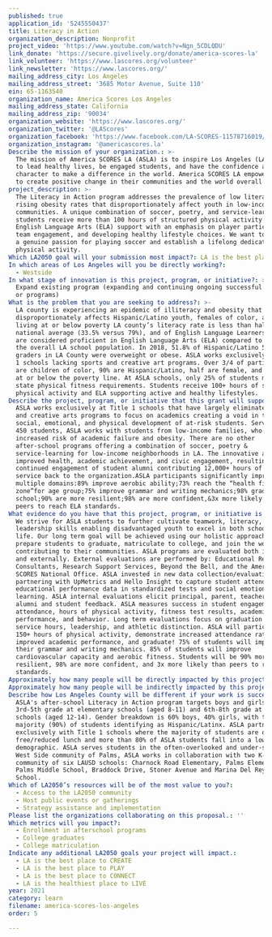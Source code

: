 ```yaml
---
published: true
application_id: '5245550437'
title: Literacy in Action
organization_description: Nonprofit
project_video: 'https://www.youtube.com/watch?v=Ngn_5CDLQDU'
link_donate: 'https://secure.givelively.org/donate/america-scores-la'
link_volunteer: 'https://www.lascores.org/volunteer'
link_newsletter: 'https://www.lascores.org/'
mailing_address_city: Los Angeles
mailing_address_street: '3685 Motor Avenue, Suite 110'
ein: 65-1163540
organization_name: America Scores Los Angeles
mailing_address_state: California
mailing_address_zip: '90034'
organization_website: 'https://www.lascores.org/'
organization_twitter: '@LAScores'
organization_facebook: 'https://www.facebook.com/LA-SCORES-11578716019/'
organization_instagram: '@americascores.la'
Describe the mission of your organization.: >-
  The mission of America SCORES LA (ASLA) is to inspire Los Angeles (LA) youth
  to lead healthy lives, be engaged students, and have the confidence and
  character to make a difference in the world. America SCORES LA empowers youth
  to create positive change in their communities and the world overall.
project_description: >-
  The Literacy in Action program addresses the prevalence of low literacy and
  rising obesity rates that disproportionately affect youth in low-income
  communities. A unique combination of soccer, poetry, and service-learning,
  students receive more than 100 hours of structured physical activity and
  English Language Arts (ELA) support with an emphasis on player participation,
  team engagement, and developing healthy lifestyle choices. We want to instill
  a genuine passion for playing soccer and establish a lifelong dedication to
  physical activity.
Which LA2050 goal will your submission most impact?: LA is the best place to LEARN
In which areas of Los Angeles will you be directly working?:
  - Westside
In what stage of innovation is this project, program, or initiative?: >-
  Expand existing program (expanding and continuing ongoing successful projects
  or programs)
What is the problem that you are seeking to address?: >-
  LA county is experiencing an epidemic of illiteracy and obesity that
  disproportionately affects Hispanic/Latino youth, females of color, and those
  living at or below poverty LA county’s literacy rate is less than half the
  national average (33.5% versus 79%), and of English Language Learners only 32%
  are considered proficient in English Language Arts (ELA) compared to 59% of
  the overall LA school population. In 2018, 51.8% of Hispanic/Latino 5th
  graders in LA County were overweight or obese. ASLA works exclusively at Title
  1 schools lacking sports and creative art programs. Over 3/4 of participants
  are children of color, 90% are Hispanic/Latino, half are female, and 85% live
  at or below the poverty line. At ASLA schools, only 25% of students meet the
  state physical fitness requirements. Students receive 100+ hours of structured
  physical activity and ELA supporting active and healthy lifestyles.
Describe the project, program, or initiative that this grant will support to address the problem identified.: >-
  ASLA works exclusively at Title 1 schools that have largely eliminated sports
  and creative arts programs to focus on academics creating a void in the
  social, emotional, and physical development of at-risk students. Serving up to
  450 students, ASLA works with students from low-income families, who have
  increased risk of academic failure and obesity. There are no other
  after-school programs offering a combination of soccer, poetry &
  service-learning for low-income neighborhoods in LA. The innovative approach
  improved health, academic achievement, and civic engagement, resulting in
  continued engagement of student alumni contributing 12,000+ hours of volunteer
  service back to the organization.ASLA participants significantly improve in
  multiple domains:89% improve aerobic ability;73% reach the “health fitness
  zone”for age group;75% improve grammar and writing mechanics;98% graduate high
  school;90% are more resilient;98% are more confident,&3x more likely than
  peers to reach ELA standards.
What evidence do you have that this project, program, or initiative is or will be successful, and how will you define and measure success?: >-
  We strive for ASLA students to further cultivate teamwork, literacy, and
  leadership skills enabling disadvantaged youth to excel in both school and
  life. Our long term goal will be achieved using our holistic approach to
  prepare students to graduate, matriculate to college, and join the workforce
  contributing to their communities. ASLA programs are evaluated both internally
  and externally. External evaluations are performed by: Educational Research
  Consultants, Research Support Services, Beyond the Bell, and the America
  SCORES National Office. ASLA invested in new data collection/evaluation
  partnering with UpMetrics and Hello Insight to capture student attendance and
  educational performance data in standardized tests and social emotional
  learning. ASLA internal evaluations elicit principal, parent, teacher, coach,
  alumni and student feedback. ASLA measures success in student engagement and
  attendance, hours of physical activity, fitness test results, academic
  performance, and behavior. Long term evaluations focus on graduation rates,
  service hours, leadership, and athletic distinction. ASLA will participate in
  150+ hours of physical activity, demonstrate increased attendance rates,
  improved academic performance, and graduate! 75% of students will improve
  their grammar and writing mechanics. 85% of students will improve
  cardiovascular capacity and aerobic fitness. Students will be 90% more
  resilient, 98% are more confident, and 3x more likely than peers to reach ELA
  standards.
Approximately how many people will be directly impacted by this project, program, or initiative?: '500'
Approximately how many people will be indirectly impacted by this project, program, or initiative?: '100'
Describe how Los Angeles County will be different if your work is successful.: >-
  ASLA's after-school Literacy in Action program targets boys and girls in
  3rd-5th grade at elementary schools (aged 8-11) and 6th-8th grade at middle
  schools (aged 12-14). Gender breakdown is 60% boys, 40% girls, with the
  majority (90%) of students identifying as Hispanic/Latinx. ASLA partners
  exclusively with Title 1 schools where the majority of students are on
  free/reduced lunch and more than 80% of ASLA students fall into a low-income
  demographic. ASLA serves students in the often-overlooked and under-served
  West Side community of Palms, ASLA works in collaboration with two K-8
  community of six LAUSD schools: Charnock Road Elementary, Palms Elementary,
  Palms Middle School, Braddock Drive, Stoner Avenue and Marina Del Rey Middle
  School.
Which of LA2050’s resources will be of the most value to you?:
  - Access to the LA2050 community
  - Host public events or gatherings
  - Strategy assistance and implementation
Please list the organizations collaborating on this proposal.: ''
Which metrics will you impact?:
  - Enrollment in afterschool programs
  - College graduates
  - College matriculation
Indicate any additional LA2050 goals your project will impact.:
  - LA is the best place to CREATE
  - LA is the best place to PLAY
  - LA is the best place to CONNECT
  - LA is the healthiest place to LIVE
year: 2021
category: learn
filename: america-scores-los-angeles
order: 5

---
```

